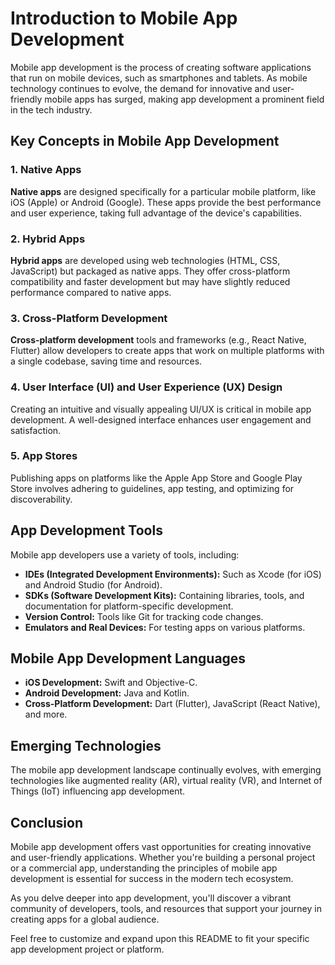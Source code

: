 # Introduction to Mobile App Development

Mobile app development is the process of creating software applications that run on mobile devices, such as smartphones and tablets. As mobile technology continues to evolve, the demand for innovative and user-friendly mobile apps has surged, making app development a prominent field in the tech industry.

## Key Concepts in Mobile App Development

### 1. Native Apps

**Native apps** are designed specifically for a particular mobile platform, like iOS (Apple) or Android (Google). These apps provide the best performance and user experience, taking full advantage of the device's capabilities.

### 2. Hybrid Apps

**Hybrid apps** are developed using web technologies (HTML, CSS, JavaScript) but packaged as native apps. They offer cross-platform compatibility and faster development but may have slightly reduced performance compared to native apps.

### 3. Cross-Platform Development

**Cross-platform development** tools and frameworks (e.g., React Native, Flutter) allow developers to create apps that work on multiple platforms with a single codebase, saving time and resources.

### 4. User Interface (UI) and User Experience (UX) Design

Creating an intuitive and visually appealing UI/UX is critical in mobile app development. A well-designed interface enhances user engagement and satisfaction.

### 5. App Stores

Publishing apps on platforms like the Apple App Store and Google Play Store involves adhering to guidelines, app testing, and optimizing for discoverability.

## App Development Tools

Mobile app developers use a variety of tools, including:

- **IDEs (Integrated Development Environments):** Such as Xcode (for iOS) and Android Studio (for Android).
- **SDKs (Software Development Kits):** Containing libraries, tools, and documentation for platform-specific development.
- **Version Control:** Tools like Git for tracking code changes.
- **Emulators and Real Devices:** For testing apps on various platforms.

## Mobile App Development Languages

- **iOS Development:** Swift and Objective-C.
- **Android Development:** Java and Kotlin.
- **Cross-Platform Development:** Dart (Flutter), JavaScript (React Native), and more.

## Emerging Technologies

The mobile app development landscape continually evolves, with emerging technologies like augmented reality (AR), virtual reality (VR), and Internet of Things (IoT) influencing app development.

## Conclusion

Mobile app development offers vast opportunities for creating innovative and user-friendly applications. Whether you're building a personal project or a commercial app, understanding the principles of mobile app development is essential for success in the modern tech ecosystem.

As you delve deeper into app development, you'll discover a vibrant community of developers, tools, and resources that support your journey in creating apps for a global audience.

Feel free to customize and expand upon this README to fit your specific app development project or platform.
